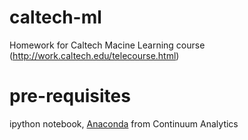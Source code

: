 caltech-ml
==========

Homework for Caltech Macine Learning course (http://work.caltech.edu/telecourse.html)


pre-requisites
==============
ipython notebook, [Anaconda](https://store.continuum.io/cshop/anaconda/) from Continuum Analytics
